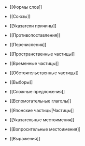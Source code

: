
- [[Формы слов]]

- [[Союзы]]

- [[Указатели причины]]
- [[Противопоставления]]
- [[Перечисления]]
- [[Пространственные частицы]]
- [[Временные частицы]]
- [[Обстоятельственные частицы]]
- [[Выборы]]
- [[Сложные предложения]]



- [[Вспомогательные глаголы]]
- [[Японские частицы|Частицы]]
- [[Указательные местоимения]]
- [[Вопросительные местоимения]]
- [[Выражения]]







